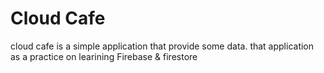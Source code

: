# Cloud Cafe
cloud cafe is a simple application that provide some data.
that application as a practice on learining Firebase & firestore